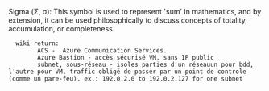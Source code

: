 Sigma (Σ, σ): This symbol is used to represent 'sum' in mathematics, and by extension, it can be used philosophically to discuss concepts of totality, accumulation, or completeness.


      wiki return:
            ACS -  Azure Communication Services.
            Azure Bastion - accès sécurisé VM, sans IP public
            subnet, sous-réseau - isoles parties d'un réseauun pour bdd, l'autre pour VM, traffic obligé de passer par un point de controle (comme un pare-feu). ex.: 192.0.2.0 to 192.0.2.127 for one subnet 

            
                   
      